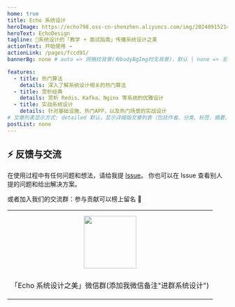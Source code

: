 ```yaml
---
home: true
title: Echo 系统设计
heroImage: https://echo798.oss-cn-shenzhen.aliyuncs.com/img/202409152149836.png
heroText: EchoDesign
tagline: 🚀系统设计的「教学 + 面试指南」传播系统设计之美
actionText: 开始使用 →
actionLink: /pages/fccd91/
bannerBg: none # auto => 网格纹背景(有bodyBgImg时无背景)，默认 | none => 无 | '大图地址' | background: 自定义背景样式       提示：如发现文本颜色不适应你的背景时可以到palette.styl修改$bannerTextColor变量

features:
  - title: 热门算法
    details: 深入了解系统设计相关的热门算法
  - title: 赏析经典
    details: 赏析 Redis、Kafka、Nginx 等系统的优雅设计
  - title: 实战系统设计
    details: 针对基础设施、热门APP，以及热门场景的实战设计
# 文章列表显示方式: detailed 默认，显示详细版文章列表（包括作者、分类、标签、摘要、分页等）| simple => 显示简约版文章列表（仅标题和日期）| none 不显示文章列表
postList: none
---
```


## ⚡ 反馈与交流

在使用过程中有任何问题和想法，请给我提 [Issue](https://github.com/echo-lxy/echo-system-design)。
你也可以在 Issue 查看别人提的问题和给出解决方案。

或者加入我们的交流群：参与贡献可以榜上留名 💯

<table>
  <tbody>
    <tr>
      <td align="center" valign="middle">
        <img src="https://echo798.oss-cn-shenzhen.aliyuncs.com/img/202409152148916.jpg" class="no-zoom" style="width:120px;margin: 10px;">
        <p>「Echo 系统设计之美」微信群(添加我微信备注"进群系统设计")</p>
      </td>
    </tr>
  </tbody>
</table>

<!-- AD -->
<!-- <div class="wwads-cn wwads-horizontal page-wwads" data-id="136"></div> -->
<style>
  .page-wwads{
    width:100%!important;
    min-height: 0;
    margin: 0;
  }
  .page-wwads .wwads-img img{
    width:80px!important;
  }
  .page-wwads .wwads-poweredby{
    width: 40px;
    position: absolute;
    right: 25px;
    bottom: 3px;
  }
  .wwads-content .wwads-text, .page-wwads .wwads-text{
    height: 100%;
    padding-top: 5px;
    display: block;
  }
</style>

<style>
.home-wrapper .banner .banner-conent .hero h1 {
    /* --tw-text-opacity: 1;
    color: rgb(81 43 212 / var(--tw-text-opacity)); */
    font-size: 4.25rem;
    font-family: "Space Grotesk",Helvetica,Arial,sans-serif;
    text-decoration-thickness: initial;
    text-transform: none;
    -webkit-text-fill-color: transparent;
    background: var(--gradient-purple-magenta);
    --gradient-purple-magenta: linear-gradient(128.87deg,#0056d6 14.05%,#f5a632 80.3%);
    background-clip: text;
    -webkit-background-clip: text;
    margin-bottom: 36px;
    padding-top: 1rem;
}
.become-sponsor {
  padding: 8px 20px;
  display: inline-block;
  color: #11a8cd;
  border-radius: 30px;
  box-sizing: border-box;
  border: 1px solid #11a8cd;
}
</style>

<ClientOnly>
<WebInfo/>
</ClientOnly>
